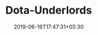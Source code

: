 ---
title: "Dota-Underlords"
date: 2019-06-16T17:47:31+05:30
type: "organisations"
org_name: "Valve Software"
repo_desc: "Tracker for issues specific to the Linux and macOS client of Dota Underlords"
repo_link: https://github.com/ValveSoftware/Dota-Underlords


---